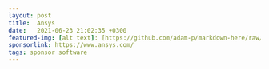 ```yaml
---
layout: post
title:  Ansys
date:   2021-06-23 21:02:35 +0300
featured-img: [alt text]: [https://github.com/adam-p/markdown-here/raw/master/src/common/images/icon48.png](https://github.com/UofMWindEnergyDesign/WEDesignWebsite/blob/211dba643352339b7b79e6d4c0314a6faf33beb8/assets/img/posts/SponsorImages/ansys_logo.jpg) "Ansys"
sponsorlink: https://www.ansys.com/
tags: sponsor software
---
```

